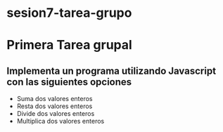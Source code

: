 # sesion7-tarea-grupo
# Primera Tarea grupal
## Implementa un programa utilizando Javascript con las siguientes opciones
- Suma dos valores enteros
- Resta dos valores enteros
- Divide dos valores enteros
- Multiplica dos valores enteros
  
